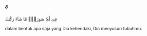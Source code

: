 ##### 8

<span class="ayah">فِىٓ أَىِّ صُورَةٍۢ مَّا شَآءَ رَكَّبَكَ</span>

<span class="ayah_translation">dalam bentuk apa saja yang Dia kehendaki, Dia menyusun tubuhmu.</span>
